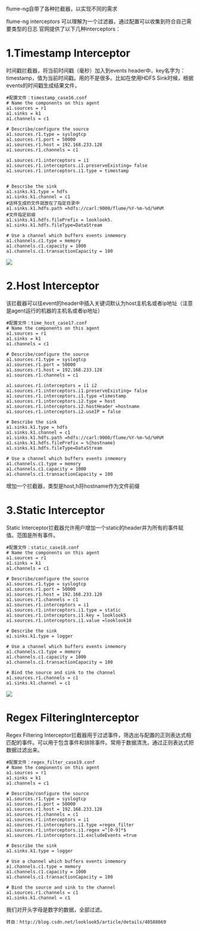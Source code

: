 flume-ng自带了各种拦截器，以实现不同的需求

flume-ng  interceptors 可以理解为一个过滤器，通过配置可以收集到符合自己需要类型的日志
官网提供了以下几种interceptors：

# 1.Timestamp Interceptor

时间戳拦截器，将当前时间戳（毫秒）加入到events header中，key名字为：timestamp，值为当前时间戳。用的不是很多。比如在使用HDFS Sink时候，根据events的时间戳生成结果文件，

```
#配置文件：timestamp_case16.conf  
# Name the components on this agent  
a1.sources = r1  
a1.sinks = k1  
a1.channels = c1  
   
# Describe/configure the source  
a1.sources.r1.type = syslogtcp  
a1.sources.r1.port = 50000  
a1.sources.r1.host = 192.168.233.128  
a1.sources.r1.channels = c1  
   
a1.sources.r1.interceptors = i1  
a1.sources.r1.interceptors.i1.preserveExisting= false  
a1.sources.r1.interceptors.i1.type = timestamp  
   
   
# Describe the sink  
a1.sinks.k1.type = hdfs  
a1.sinks.k1.channel = c1  
#这样生成的文件就放在了指定目录中
a1.sinks.k1.hdfs.path =hdfs://carl:9000/flume/%Y-%m-%d/%H%M  
#文件指定前缀
a1.sinks.k1.hdfs.filePrefix = looklook5.  
a1.sinks.k1.hdfs.fileType=DataStream  
   
# Use a channel which buffers events inmemory  
a1.channels.c1.type = memory  
a1.channels.c1.capacity = 1000  
a1.channels.c1.transactionCapacity = 100 
```


![](/Users/chenyansong/Documents/note/images/bigdata/flume/timestamp-interceptor.jpeg)


# 2.Host Interceptor

该拦截器可以往event的header中插入关键词默认为host主机名或者ip地址（注意是agent运行的机器的主机名或者ip地址）

```
#配置文件：time_host_case17.conf  
# Name the components on this agent  
a1.sources = r1  
a1.sinks = k1  
a1.channels = c1  
   
# Describe/configure the source  
a1.sources.r1.type = syslogtcp  
a1.sources.r1.port = 50000  
a1.sources.r1.host = 192.168.233.128  
a1.sources.r1.channels = c1  
   
a1.sources.r1.interceptors = i1 i2  
a1.sources.r1.interceptors.i1.preserveExisting= false  
a1.sources.r1.interceptors.i1.type =timestamp  
a1.sources.r1.interceptors.i2.type = host  
a1.sources.r1.interceptors.i2.hostHeader =hostname  
a1.sources.r1.interceptors.i2.useIP = false  
   
# Describe the sink  
a1.sinks.k1.type = hdfs  
a1.sinks.k1.channel = c1  
a1.sinks.k1.hdfs.path =hdfs://carl:9000/flume/%Y-%m-%d/%H%M  
a1.sinks.k1.hdfs.filePrefix = %{hostname}  
a1.sinks.k1.hdfs.fileType=DataStream  
   
# Use a channel which buffers events inmemory  
a1.channels.c1.type = memory  
a1.channels.c1.capacity = 1000  
a1.channels.c1.transactionCapacity = 100 
```

增加一个拦截器，类型是host,h将hostname作为文件前缀


# 3.Static Interceptor

Static Interceptor拦截器允许用户增加一个static的header并为所有的事件赋值。范围是所有事件。

```
#配置文件：static_case18.conf  
# Name the components on this agent  
a1.sources = r1  
a1.sinks = k1  
a1.channels = c1  
   
# Describe/configure the source  
a1.sources.r1.type = syslogtcp  
a1.sources.r1.port = 50000  
a1.sources.r1.host = 192.168.233.128  
a1.sources.r1.channels = c1  
a1.sources.r1.interceptors = i1  
a1.sources.r1.interceptors.i1.type = static  
a1.sources.r1.interceptors.i1.key = looklook5  
a1.sources.r1.interceptors.i1.value =looklook10  
   
# Describe the sink  
a1.sinks.k1.type = logger  
   
# Use a channel which buffers events inmemory  
a1.channels.c1.type = memory  
a1.channels.c1.capacity = 1000  
a1.channels.c1.transactionCapacity = 100  
   
# Bind the source and sink to the channel  
a1.sources.r1.channels = c1  
a1.sinks.k1.channel = c1

```


![](/Users/chenyansong/Documents/note/images/bigdata/flume/static-interceptor.jpeg)



# Regex FilteringInterceptor

Regex Filtering Interceptor拦截器用于过滤事件，筛选出与配置的正则表达式相匹配的事件。可以用于包含事件和排除事件。常用于数据清洗，通过正则表达式把数据过滤出来。

```
#配置文件：regex_filter_case19.conf  
# Name the components on this agent  
a1.sources = r1  
a1.sinks = k1  
a1.channels = c1  
   
# Describe/configure the source  
a1.sources.r1.type = syslogtcp  
a1.sources.r1.port = 50000  
a1.sources.r1.host = 192.168.233.128  
a1.sources.r1.channels = c1  
a1.sources.r1.interceptors = i1  
a1.sources.r1.interceptors.i1.type =regex_filter  
a1.sources.r1.interceptors.i1.regex =^[0-9]*$  
a1.sources.r1.interceptors.i1.excludeEvents =true  
   
# Describe the sink  
a1.sinks.k1.type = logger  
   
# Use a channel which buffers events inmemory  
a1.channels.c1.type = memory  
a1.channels.c1.capacity = 1000  
a1.channels.c1.transactionCapacity = 100  
   
# Bind the source and sink to the channel  
a1.sources.r1.channels = c1  
a1.sinks.k1.channel = c1 

```

我们对开头字母是数字的数据，全部过滤。










    转自：http://blog.csdn.net/looklook5/article/details/40588669


